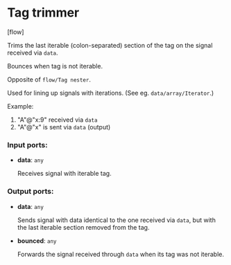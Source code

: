 # Tag trimmer

[flow]

Trims the last iterable (colon-separated) section of the tag on the signal received via `data`.

Bounces when tag is not iterable.

Opposite of `flow/Tag nester`.

Used for lining up signals with iterations. (See eg. `data/array/Iterator`.)

Example:
1. "A"@"x:9" received via `data`
2. "A"@"x" is sent via `data` (output)

### Input ports:

* __data__: `any`

    Receives signal with iterable tag.

### Output ports:

* __data__: `any`

    Sends signal with data identical to the one received via `data`, but with the last iterable section removed from the tag.


* __bounced__: `any`

    Forwards the signal received through `data` when its tag was not iterable.

